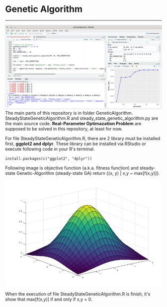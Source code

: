 # Genetic Algorithm
___
![](https://github.com/m-RezaFahlevi/GeneticAlgorithms/blob/main/GeneticAlgorithm/www/GeneticAlgorithminRStudio.png)
The main parts of this repository is in folder GeneticAlgorithm. SteadyStateGeneticAlgorithm.R and steady_state_genetic_algorithm.py are the main source code. **Real-Parameter Optimazation Problem** are supposed to be solved in this repository, at least for now.

For file SteadyStateGeneticAlgorithm.R, there are 2 library must be installed first, **ggplot2 and dplyr**. These library can be installed via RStudio or execute following code in your R's terminal.
```{r}
install.packages(c("ggplot2", "dplyr"))
```
Following image is objective function (a.k.a. fitness function) and  steady-state Genetic-Algorithm (steady-state GA) return {(x, y) | x,y ~ max[f(x,y)]}. 

![](https://github.com/m-RezaFahlevi/GeneticAlgorithms/blob/main/GeneticAlgorithm/www/standardnormaldistribution.png)

When the execution of file SteadyStateGeneticAlgorithm.R is finish, it's show that max[f(x,y)] if and only if x,y = 0.
